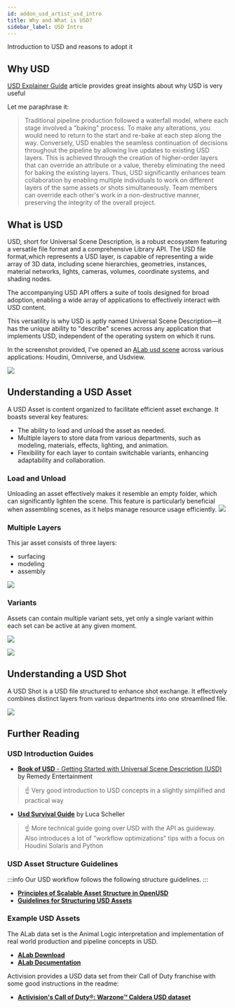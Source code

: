 ```yaml
---
id: addon_usd_artist_usd_intro
title: Why and What is USD?
sidebar_label: USD Intro
---
```


Introduction to USD and reasons to adopt it

## Why USD
[USD Explainer Guide](https://www.foundry.com/insights/film-tv/usd-explainer-guide) article provides great insights about why USD is very useful

Let me paraphrase it:

> Traditional pipeline production followed a waterfall model, where each stage involved a "baking" process. To make any alterations, you would need to return to the start and re-bake at each step along the way.
Conversely, USD enables the seamless continuation of decisions throughout the pipeline by allowing live updates to existing USD layers. This is achieved through the creation of higher-order layers that can override an attribute or a value, thereby eliminating the need for baking the existing layers.
Thus, USD significantly enhances team collaboration by enabling multiple individuals to work on different layers of the same assets or shots simultaneously. Team members can override each other's work in a non-destructive manner, preserving the integrity of the overall project.


## What is USD
USD, short for Universal Scene Description, is a robust ecosystem featuring a versatile file format and a comprehensive Library API. The USD file format,which represents a USD layer, is capable of representing a wide array of 3D data, including scene hierarchies, geometries, instances, material networks, lights, cameras, volumes, coordinate systems, and shading nodes.

The accompanying USD API offers a suite of tools designed for broad adoption, enabling a wide array of applications to effectively interact with USD content.

This versatility is why USD is aptly named Universal Scene Description—it has the unique ability to "describe" scenes across any application that implements USD, independent of the operating system on which it runs.

In the screenshot provided, I've opened an [ALab usd scene](https://animallogic.com/alab/) across various applications: Houdini, Omniverse, and Usdview. 

![](assets/usd/usd_intro/usd_scene.png)


## Understanding a USD Asset
A USD Asset is content organized to facilitate efficient asset exchange. It boasts several key features:
- The ability to load and unload the asset as needed.
- Multiple layers to store data from various departments, such as modeling, materials, effects, lighting, and animation.
- Flexibility for each layer to contain switchable variants, enhancing adaptability and collaboration.

### Load and Unload

Unloading an asset effectively makes it resemble an empty folder, which can significantly lighten the scene. This feature is particularly beneficial when assembling scenes, as it helps manage resource usage efficiently.
![](assets/usd/usd_intro/asset_load_unload.gif)

### Multiple Layers
This jar asset consists of three layers:
- surfacing 
- modeling
- assembly

![](assets/usd/usd_intro/asset_layers.png)

### Variants
Assets can contain multiple variant sets, yet only a single variant within each set can be active at any given moment.

![](assets/usd/usd_intro/asset_variant.png)

![](assets/usd/usd_intro/asset_variant.gif)


## Understanding a USD Shot
A USD Shot is a USD file structured to enhance shot exchange.
It effectively combines distinct layers from various departments into one streamlined file.

![](assets/usd/usd_intro/usd_shot.png)


## Further Reading

### USD Introduction Guides
- [**Book of USD** - Getting Started with Universal Scene Description (USD)](https://remedy-entertainment.github.io/USDBook/) by Remedy Entertainment
> :point_up: Very good introduction to USD concepts in a slightly simplified and practical way

- [**Usd Survival Guide**](https://lucascheller.github.io/VFX-UsdSurvivalGuide/index.html) by Luca Scheller
> :point_up: More technical guide going over USD with the API as guideway. Also introduces a lot of "workflow optimizations" tips with a focus on Houdini Solaris and Python

### USD Asset Structure Guidelines
:::info
Our USD workflow follows the following structure guidelines.
:::

* **[Principles of Scalable Asset Structure in OpenUSD](https://docs.omniverse.nvidia.com/usd/latest/learn-openusd/independent/asset-structure-principles.html#id5)**
* **[Guidelines for Structuring USD Assets](https://wiki.aswf.io/display/WGUSD/Guidelines+for+Structuring+USD+Assets)**

### Example USD Assets

The ALab data set is the Animal Logic interpretation and implementation of real world production and pipeline concepts in USD.

- **[ALab Download](https://dpel.aswf.io/alab/)**
- **[ALab Documentation](https://usd-alab2.s3.amazonaws.com/README.html)**

Activision provides a USD data set from their Call of Duty franchise with some good instructions in the readme:

- **[Activision's Call of Duty®: Warzone™  Caldera USD dataset](https://github.com/Activision/caldera)**